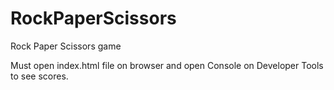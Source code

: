 # RockPaperScissors
Rock Paper Scissors game

Must open index.html file on browser and open Console on Developer Tools to see scores.
